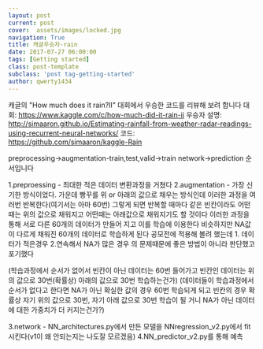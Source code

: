 ```yaml
---
layout: post
current: post
cover:  assets/images/locked.jpg
navigation: True
title: 캐글우승자-rain
date: 2017-07-27 06:00:00
tags: [Getting started]
class: post-template
subclass: 'post tag-getting-started'
author: qwerty1434
---
```

캐글의 "How much does it rain?II" 대회에서 우승한 코드를 리뷰해 보려 합니다
대회: https://www.kaggle.com/c/how-much-did-it-rain-ii
우승자 설명: http://simaaron.github.io/Estimating-rainfall-from-weather-radar-readings-using-recurrent-neural-networks/
코드: https://github.com/simaaron/kaggle-Rain

preprocessing->augmentation-train,test,valid->train network->prediction 순서입니다

1.preproessing - 최대한 적은 데이터 변환과정을 거쳤다
2.augmentation - 
가장 신기한 방식이었다.
가운데 빵꾸를 위 or 아래의 값으로 채우는 방식인데 이러한 과정을 여러번 반복한다(여기서는 아마 60번)
그렇게 되면 반복할 때마다 같은 빈칸이라도 어떤때는 위의 값으로 채워지고 어떤때는 아래값으로 채워지기도 할 것이다
이러한 과정을 통해 서로 다른 60개의 데이터가 만들어 지고 이를 학습에 이용한다
비슷하지만 NA값이 다르게 채워진 60개의 데이터로 학습하게 된다
공모전에 적용해 볼려 했는데 1. 데이터가 적은경우  2.연속해서 NA가 많은 경우  의 문제때문에 좋은 방법이 아니라 판단했고 포기했다

(학습과정에서 순서가 없어서 빈칸이 아닌 데이터는 60번 들어가고 빈칸인 데이터는 위의 값으로 30번(확률상) 아래의 값으로 30번 학습하는건가)
(데이터들이 학습과정에서 순서가 없다고 한다면 NA가 아닌 확실한 값의 경우 60번 학습되게 되고 빈칸의 경우 확률상 자기 위의 값으로 30번, 
자기 아래 값으로 30번 학습이 될 거니 NA가 아닌 데이터에 대한 가중치가 더 커지는건가?)

3.network - 
NN_architectures.py에서 만든 모델을 NNregression_v2.py에서 fit시킨다(v1이 왜 안되는지는 나도잘 모르겠음)
4.NN_predictor_v2.py를 통해 예측
